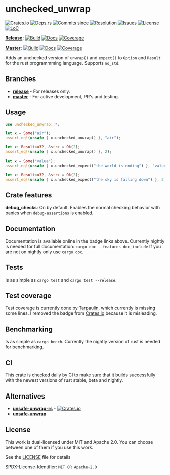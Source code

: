 # unchecked_unwrap

[![Crates.io](https://img.shields.io/crates/v/unchecked_unwrap.svg)](https://crates.io/crates/unchecked_unwrap/)
[![Deps.rs](https://deps.rs/repo/github/daxpedda/unchecked_unwrap/status.svg)](https://deps.rs/repo/github/daxpedda/unchecked_unwrap)
[![Commits since](https://img.shields.io/github/commits-since/daxpedda/unchecked_unwrap/latest.svg)](https://github.com/daxpedda/unchecked_unwrap/releases/latest/)
[![Resolution](http://isitmaintained.com/badge/resolution/daxpedda/unchecked_unwrap.svg)](http://isitmaintained.com/project/daxpedda/unchecked_unwrap)
[![Issues](http://isitmaintained.com/badge/open/daxpedda/unchecked_unwrap.svg)](http://isitmaintained.com/project/daxpedda/unchecked_unwrap)
[![License](https://img.shields.io/crates/l/unchecked_unwrap.svg)](https://github.com/daxpedda/unchecked_unwrap/blob/master/LICENSE)
[![LoC](https://tokei.rs/b1/github/daxpedda/unchecked_unwrap/)](https://github.com/daxpedda/unchecked_unwrap/)

**[Release](https://github.com/daxpedda/unchecked_unwrap/tree/release/):**
[![Build](https://img.shields.io/travis/daxpedda/unchecked_unwrap/release.svg?label=build:%20release)](https://travis-ci.org/daxpedda/unchecked_unwrap/branches/)
[![Docs](https://docs.rs/unchecked_unwrap/badge.svg)](https://docs.rs/unchecked_unwrap/)
[![Coverage](https://img.shields.io/codecov/c/github/daxpedda/unchecked_unwrap/release.svg?label=coverage:%20release)](https://codecov.io/github/daxpedda/unchecked_unwrap/branch/release/)

**[Master](https://github.com/daxpedda/unchecked_unwrap/):**
[![Build](https://img.shields.io/travis/daxpedda/unchecked_unwrap/master.svg?label=build:%20master)](https://travis-ci.org/daxpedda/unchecked_unwrap/branches/)
[![Docs](https://daxpedda.github.io/unchecked_unwrap/master/doc/badge.svg)](https://daxpedda.github.io/unchecked_unwrap/master/doc/index.html)
[![Coverage](https://img.shields.io/codecov/c/github/daxpedda/unchecked_unwrap/master.svg?label=coverage:%20master)](https://codecov.io/github/daxpedda/unchecked_unwrap/branch/master/)

Adds an unchecked version of `unwrap()` and `expect()` to `Option` and `Result` for the rust programmming language.
Supports `no_std`.

## Branches

* **[release](https://github.com/daxpedda/unchecked_unwrap/tree/release/)** - For releases only.
* **[master](https://github.com/daxpedda/unchecked_unwrap/)** - For active development, PR's and testing.

## Usage

```rust
use unchecked_unwrap::*;

let x = Some("air");
assert_eq!(unsafe { x.unchecked_unwrap() }, "air");

let x: Result<u32, &str> = Ok(2);
assert_eq!(unsafe { x.unchecked_unwrap() }, 2);

let x = Some("value");
assert_eq!(unsafe { x.unchecked_expect("the world is ending") }, "value");

let x: Result<u32, &str> = Ok(2);
assert_eq!(unsafe { x.unchecked_expect("the sky is falling down") }, 2);
```

## Crate features

**debug_checks**: On by default. Enables the normal checking behavior with panics when `debug-assertions` is enabled.

## Documentation

Documentation is available online in the badge links above.
Currently nightly is needed for full documentation: `cargo doc --features doc_include`
If you are not on nightly only use `cargo doc`.

## Tests

Is as simple as `cargo test` and `cargo test --release`.

## Test coverage

Test coverage is currently done by [Tarpaulin](https://github.com/xd009642/tarpaulin), which currently is missing some lines.
I removed the badge from [Crates.io](https://crates.io/crates/unchecked_unwrap/) because it is misleading.

## Benchmarking

Is as simple as `cargo bench`.
Currently the nightly version of rust is needed for benchmarking.

## CI

This crate is checked daily by CI to make sure that it builds successfully with the newest versions of rust stable, beta and nightly.

## Alternatives

* **[unsafe-unwrap-rs](https://github.com/nvzqz/unsafe-unwrap-rs/)** - [![Crates.io](https://img.shields.io/crates/v/unsafe-unwrap.svg)](https://crates.io/crates/unsafe-unwrap/)
* **[unsafe-unwrap](https://github.com/Vurich/unsafe-unwrap/)**

## License

This work is dual-licensed under MIT and Apache 2.0.
You can choose between one of them if you use this work.

See the [LICENSE](https://github.com/daxpedda/unchecked_unwrap/blob/master/LICENSE) file for details

SPDX-License-Identifier: `MIT OR Apache-2.0`
